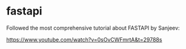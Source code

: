 # fastapi

Followed the most comprehensive tutorial about FASTAPI by Sanjeev:

https://www.youtube.com/watch?v=0sOvCWFmrtA&t=29788s

